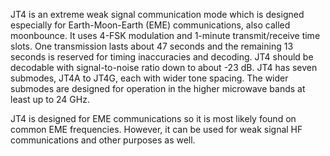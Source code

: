 JT4 is an extreme weak signal communication mode which is designed especially for Earth-Moon-Earth (EME) communications, also called moonbounce. It uses 4-FSK modulation and 1-minute transmit/receive time slots. One transmission lasts about 47 seconds and the remaining 13 seconds is reserved for timing inaccuracies and decoding. JT4 should be decodable with signal-to-noise ratio down to about -23 dB.
JT4 has seven submodes, JT4A to JT4G, each with wider tone spacing. The wider submodes are designed for operation in the higher microwave bands at least up to 24 GHz.

JT4 is designed for EME communications so it is most likely found on common EME frequencies. However, it can be used for weak signal HF communications and other purposes as well.
